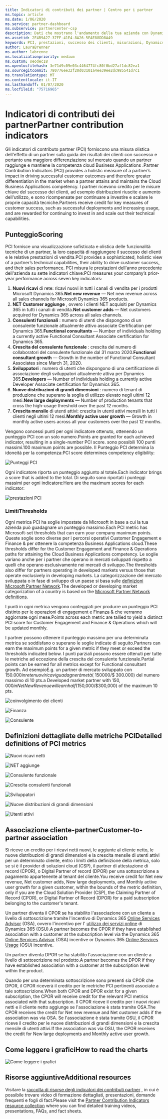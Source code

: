 ```yaml
---
title: Indicatori di contributi dei partner | Centro per i partner
ms.topic: article
ms.date: 1/06/2020
ms.service: partner-dashboard
ms.subservice: partnercenter-csp
description: Dati che mostrano l'andamento della tua azienda con Dynamics 365 Customer Engagement o Dynamics 365 Finance and Operations
ms.assetid: 2F4B9A27-37FF-41E4-8A26-5EAE88DD8A49
keywords: PCI, prestazioni, successo dei clienti, misurazioni, Dynamics 365
author: LauraBrenner
ms.author: labrenne
ms.localizationpriority: medium
ms.custom: seodec18
ms.openlocfilehash: 3e71d9c09e03c4464774fc80f0bd27af1dc82ea1
ms.sourcegitcommit: 780776ee32f20d03101a4ee39ee2dc985541d7c1
ms.translationtype: MT
ms.contentlocale: it-IT
ms.lasthandoff: 01/07/2020
ms.locfileid: "75716965"
---
```

# <a name="partner-contribution-indicators"></a><span data-ttu-id="061f4-104">Indicatori di contributi dei partner</span><span class="sxs-lookup"><span data-stu-id="061f4-104">Partner contribution indicators</span></span>

<span data-ttu-id="061f4-105">Gli indicatori di contributo partner (PCI) forniscono una misura olistica dell'effetto di un partner sulla guida dei risultati dei clienti con successo e pertanto una maggiore differenziazione sul mercato quando un partner raggiunge e mantiene la competenza cloud Business Applications .</span><span class="sxs-lookup"><span data-stu-id="061f4-105">Partner Contribution Indicators (PCI) provides a holistic measure of a partner’s impact in driving successful customer outcomes and therefore greater differentiation in the market when a partner attains and maintains the Cloud Business Applications competency.</span></span> <span data-ttu-id="061f4-106">I partner ricevono credito per le misure chiave del successo dei clienti, ad esempio distribuzioni riuscite e aumento dell'utilizzo, e sono ricompensate per continuare a investire e scalare le proprie capacità tecniche.</span><span class="sxs-lookup"><span data-stu-id="061f4-106">Partners receive credit for key measures of customer success, such as successful deployments and increasing usage, and are rewarded for continuing to invest in and scale out their technical capabilities.</span></span>

## <a name="scoring"></a><span data-ttu-id="061f4-107">Punteggio</span><span class="sxs-lookup"><span data-stu-id="061f4-107">Scoring</span></span>

<span data-ttu-id="061f4-108">PCI fornisce una visualizzazione sofisticata e olistica delle funzionalità tecniche di un partner, la loro capacità di raggiungere il successo dei clienti e le relative prestazioni di vendita.</span><span class="sxs-lookup"><span data-stu-id="061f4-108">PCI provides a sophisticated, holistic view of a partner’s technical capabilities, their ability to drive customer success, and their sales performance.</span></span> <span data-ttu-id="061f4-109">PCI misura le prestazioni dell'anno precedente dell'azienda su sette indicatori chiave:</span><span class="sxs-lookup"><span data-stu-id="061f4-109">PCI measures your company’s prior-year performance across seven key indicators:</span></span>

1. <span data-ttu-id="061f4-110">**Nuovi ricavi** di rete: ricavi nuovi in tutti i canali di vendita per i prodotti Microsoft Dynamics 365.</span><span class="sxs-lookup"><span data-stu-id="061f4-110">**Net new revenue** — Net new revenue across all sales channels for Microsoft Dynamics 365 products.</span></span>
2. <span data-ttu-id="061f4-111">**NET Customer aggiunge** , ovvero i clienti NET acquisiti per Dynamics 365 in tutti i canali di vendita.</span><span class="sxs-lookup"><span data-stu-id="061f4-111">**Net customer adds** — Net customers acquired for Dynamics 365 across all sales channels.</span></span>
3. <span data-ttu-id="061f4-112">**Consulenti funzionali** : numero di utenti che dispongono di un consulente funzionale attualmente attivo associate Certification per Dynamics 365.</span><span class="sxs-lookup"><span data-stu-id="061f4-112">**Functional consultants** — Number of individuals holding a currently active Functional Consultant Associate certification for Dynamics 365.</span></span>
4. <span data-ttu-id="061f4-113">**Crescita del consulente funzionale** : crescita del numero di collaboratori del consulente funzionale dal 31 marzo 2020.</span><span class="sxs-lookup"><span data-stu-id="061f4-113">**Functional consultant growth** — Growth in the number of Functional Consultant Associates since March 31, 2020.</span></span>
5. <span data-ttu-id="061f4-114">**Sviluppatori** : numero di utenti che dispongono di una certificazione di associazione degli sviluppatori attualmente attiva per Dynamics 365.</span><span class="sxs-lookup"><span data-stu-id="061f4-114">**Developers** — Number of individuals holding a currently active Developer Associate certification for Dynamics 365.</span></span>
6. <span data-ttu-id="061f4-115">**Nuove distribuzioni di grandi dimensioni** : numero di tenant di produzione che superano la soglia di utilizzo elevato negli ultimi 12 mesi.</span><span class="sxs-lookup"><span data-stu-id="061f4-115">**New large deployments** — Number of production tenants that cross the high-usage threshold over the past 12 months.</span></span>
7. <span data-ttu-id="061f4-116">**Crescita mensile** di utenti attivi: crescita in utenti attivi mensili in tutti i clienti negli ultimi 12 mesi.</span><span class="sxs-lookup"><span data-stu-id="061f4-116">**Monthly active user growth** — Growth in monthly active users across all your customers over the past 12 months.</span></span>

<span data-ttu-id="061f4-117">Vengono concessi punti per ogni indicatore ottenuto, ottenendo un punteggio PCI con un solo numero.</span><span class="sxs-lookup"><span data-stu-id="061f4-117">Points are granted for each achieved indicator, resulting in a single-number PCI score.</span></span> <span data-ttu-id="061f4-118">sono possibili 100 punti massimi.</span><span class="sxs-lookup"><span data-stu-id="061f4-118">100 maximum points are possible.</span></span> <span data-ttu-id="061f4-119">Il Punteggio PCI determina la idoneità per la competenza:</span><span class="sxs-lookup"><span data-stu-id="061f4-119">PCI score determines competency eligibility:</span></span>

![Punteggi PCI](images/pcinew1.png)

<span data-ttu-id="061f4-121">Ogni indicatore riporta un punteggio aggiunto al totale.</span><span class="sxs-lookup"><span data-stu-id="061f4-121">Each indicator brings a score that is added to the total.</span></span> <span data-ttu-id="061f4-122">Di seguito sono riportati i punteggi massimi per ogni indicatore:</span><span class="sxs-lookup"><span data-stu-id="061f4-122">Here are the maximum scores for each indicator:</span></span>

![prestazioni PCI](images/pci/perfnew.png)

### <a name="thresholds"></a><span data-ttu-id="061f4-124">Limiti</span><span class="sxs-lookup"><span data-stu-id="061f4-124">Thresholds</span></span>

<span data-ttu-id="061f4-125">Ogni metrica PCI ha soglie impostate da Microsoft in base a cui la tua azienda può guadagnare un punteggio massimo.</span><span class="sxs-lookup"><span data-stu-id="061f4-125">Each PCI metric has Microsoft-set thresholds that can earn your company maximum points.</span></span> <span data-ttu-id="061f4-126">Queste soglie sono diverse per i percorsi operativi Customer Engagement e Finance & per ottenere la competenza Business Applications cloud.</span><span class="sxs-lookup"><span data-stu-id="061f4-126">These thresholds differ for the Customer Engagement and Finance & Operations paths for attaining the Cloud Business Applications competency.</span></span> <span data-ttu-id="061f4-127">Le soglie variano anche per i partner che operano in mercati sviluppati rispetto a quelli che operano esclusivamente nei mercati di sviluppo.</span><span class="sxs-lookup"><span data-stu-id="061f4-127">The thresholds also differ for partners operating in developed markets versus those that operate exclusively in developing markets.</span></span>  <span data-ttu-id="061f4-128">La categorizzazione del mercato sviluppata o in fase di sviluppo di un paese si basa sulle [definizioni Microsoft Partner Network](https://assets.microsoft.com/MPN-developed-and-emerging-countries-list.pdf).</span><span class="sxs-lookup"><span data-stu-id="061f4-128">The developed or developing market categorization of a country is based on the [Microsoft Partner Network definitions](https://assets.microsoft.com/MPN-developed-and-emerging-countries-list.pdf).</span></span>

<span data-ttu-id="061f4-129">I punti in ogni metrica vengono conteggiati per produrre un punteggio PCI distinto per le operazioni di engagement e Finanza & che verranno aggiornate ogni mese.</span><span class="sxs-lookup"><span data-stu-id="061f4-129">Points across each metric are tallied to yield a distinct PCI score for Customer Engagement and Finance & Operations which will be updated monthly.</span></span>

<span data-ttu-id="061f4-130">I partner possono ottenere il punteggio massimo per una determinata metrica se soddisfano o superano le soglie indicate di seguito.</span><span class="sxs-lookup"><span data-stu-id="061f4-130">Partners can earn the maximum points for a given metric if they meet or exceed the thresholds indicated below.</span></span> <span data-ttu-id="061f4-131">I punti parziali possono essere ottenuti per tutte le metriche ad eccezione della crescita del consulente funzionale.</span><span class="sxs-lookup"><span data-stu-id="061f4-131">Partial points can be earned for all metrics except for Functional consultant growth.</span></span> <span data-ttu-id="061f4-132">Ad esempio</span><span class="sxs-lookup"><span data-stu-id="061f4-132">E.g.</span></span> <span data-ttu-id="061f4-133">un partner di mercato sviluppato con $150.000 in rete nuovi ricavi guadagnerà metà ($ 150000/$ 300.000) del numero massimo di 10 pts.</span><span class="sxs-lookup"><span data-stu-id="061f4-133">a Developed market partner with $150,000 in Net New Revenue will earn half ($150,000/$300,000) of the maximum 10 pts.</span></span> 

![coinvolgimento dei clienti](images/pci/custengagethresh.png)

![Finanza](images/pci/table_2.png
)

![Consulente](images/pci/table_3.png)

## <a name="detailed-definitions-of-pci-metrics"></a><span data-ttu-id="061f4-137">Definizioni dettagliate delle metriche PCI</span><span class="sxs-lookup"><span data-stu-id="061f4-137">Detailed definitions of PCI metrics</span></span>

![Nuovi ricavi netti](images/pci/netnewrevenue.png)

![NET aggiunge](images/pci/netadds.png)

![Consulente funzionale](images/pci/funcconsult.png)

![Crescita consulenti funzionali](images/pci/funcgrowth2.png)

![Sviluppatori](images/pci/developers.png) 

![Nuove distribuzioni di grandi dimensioni](images/pci/largedeploy.png) 

![Utenti attivi](images/pci/activeusers.png)



## <a name="customer-to-partner-association"></a><span data-ttu-id="061f4-145">Associazione cliente-partner</span><span class="sxs-lookup"><span data-stu-id="061f4-145">Customer-to-partner association</span></span>

<span data-ttu-id="061f4-146">Si riceve un credito per i ricavi netti nuovi, le aggiunte al cliente netto, le nuove distribuzioni di grandi dimensioni e la crescita mensile di utenti attivi per un determinato cliente, entro i limiti della definizione della metrica, solo se si è il provider di soluzioni cloud (CSP), il partner di attestazione di record (CPOR), o Digital Partner of record (DPOR) per una sottoscrizione a pagamento appartenente al tenant del cliente.</span><span class="sxs-lookup"><span data-stu-id="061f4-146">You receive credit for Net new revenue, Net customer adds, New large deployments, and Monthly active user growth for a given customer, within the bounds of the metric definition, only if you are the Cloud Solution Provider (CSP), the Claiming Partner of Record (CPOR), or Digital Partner of Record (DPOR) for a paid subscription belonging to the customer's tenant.</span></span>

<span data-ttu-id="061f4-147">Un partner diventa il CPOR se ha stabilito l'associazione con un cliente a livello di sottoscrizione tramite l'incentivo di Dynamics 365 [Online Services Advisor](https://support.microsoft.com/en-us/help/4501560/online-services-advisor-osa-sell-incentives-faq) (OSA), ovvero l'incentivo per l' [utilizzo dei servizi online](https://support.microsoft.com/en-us/help/4489988/online-services-usage-osu-incentives-faq) di Dynamics 365 (OSU).</span><span class="sxs-lookup"><span data-stu-id="061f4-147">A partner becomes the CPOR if they have established association with a customer at the subscription level via the Dynamics 365 [Online Services Advisor](https://support.microsoft.com/en-us/help/4501560/online-services-advisor-osa-sell-incentives-faq) (OSA) incentive or Dynamics 365 [Online Services Usage](https://support.microsoft.com/en-us/help/4489988/online-services-usage-osu-incentives-faq) (OSU) incentive.</span></span>

<span data-ttu-id="061f4-148">Un partner diventa DPOR se ha stabilito l'associazione con un cliente a livello di sottoscrizione nel prodotto.</span><span class="sxs-lookup"><span data-stu-id="061f4-148">A partner becomes the DPOR if they have established association with a customer at the subscription level within the product.</span></span>

<span data-ttu-id="061f4-149">Quando per una determinata sottoscrizione sono presenti sia CPOR che DPOR, il CPOR riceverà il credito per le metriche PCI pertinenti associate a tale sottoscrizione.</span><span class="sxs-lookup"><span data-stu-id="061f4-149">When both CPOR and DPOR exist for a given subscription, the CPOR will receive credit for the relevant PCI metrics associated with that subscription.</span></span> <span data-ttu-id="061f4-150">Il CPOR riceve il credito per i nuovi ricavi netti e il cliente netto aggiunge se l'associazione è stata tramite OSA.</span><span class="sxs-lookup"><span data-stu-id="061f4-150">The CPOR receives the credit for Net new revenue and Net customer adds if the association was via OSA.</span></span> <span data-ttu-id="061f4-151">Se l'associazione è stata tramite OSU, il CPOR riceve il credito per le nuove distribuzioni di grandi dimensioni e la crescita mensile di utenti attivi.</span><span class="sxs-lookup"><span data-stu-id="061f4-151">If the association was via OSU, the CPOR receives the credit for New large deployments and Monthly active user growth.</span></span> 

## <a name="how-to-read-the-charts"></a><span data-ttu-id="061f4-152">Come leggere i grafici</span><span class="sxs-lookup"><span data-stu-id="061f4-152">How to read the charts</span></span>

![Come leggere i grafici](images/pci/howto.png)

## <a name="additional-resources"></a><span data-ttu-id="061f4-154">Risorse aggiuntive</span><span class="sxs-lookup"><span data-stu-id="061f4-154">Additional resources</span></span>

<span data-ttu-id="061f4-155">Visitare la [raccolta di risorse degli indicatori dei contributi partner](https://aka.ms/pcilearn) , in cui è possibile trovare video di formazione dettagliati, presentazioni, domande frequenti e fogli di fact.</span><span class="sxs-lookup"><span data-stu-id="061f4-155">Please visit the [Partner Contribution Indicators resource collection](https://aka.ms/pcilearn) where you can find detailed training videos, presentations, FAQs, and fact sheets.</span></span> 




